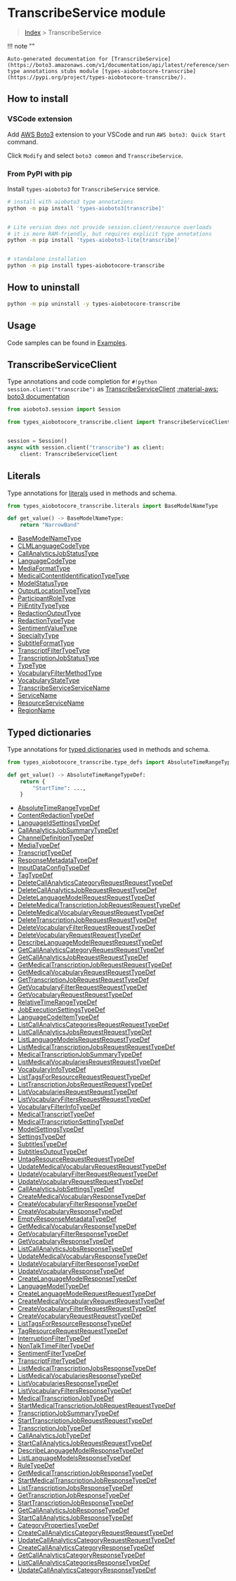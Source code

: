 # TranscribeService module

> [Index](../README.md) > TranscribeService


!!! note ""

    Auto-generated documentation for [TranscribeService](https://boto3.amazonaws.com/v1/documentation/api/latest/reference/services/transcribe.html#TranscribeService)
    type annotations stubs module [types-aiobotocore-transcribe](https://pypi.org/project/types-aiobotocore-transcribe/).

## How to install

### VSCode extension

Add [AWS Boto3](https://marketplace.visualstudio.com/items?itemName=Boto3typed.boto3-ide)
extension to your VSCode and run `AWS boto3: Quick Start` command.

Click `Modify` and select `boto3 common` and `TranscribeService`.

### From PyPI with pip

Install `types-aioboto3` for `TranscribeService` service.

```bash
# install with aioboto3 type annotations
python -m pip install 'types-aioboto3[transcribe]'


# Lite version does not provide session.client/resource overloads
# it is more RAM-friendly, but requires explicit type annotations
python -m pip install 'types-aioboto3-lite[transcribe]'


# standalone installation
python -m pip install types-aiobotocore-transcribe
```



## How to uninstall

```bash
python -m pip uninstall -y types-aiobotocore-transcribe
```

## Usage

Code samples can be found in [Examples](./usage.md).

## TranscribeServiceClient

Type annotations and code completion for  `#!python session.client("transcribe")` as [TranscribeServiceClient](./client.md)
[:material-aws: boto3 documentation](https://boto3.amazonaws.com/v1/documentation/api/latest/reference/services/transcribe.html#TranscribeService.Client)

```python title="Usage example"
from aioboto3.session import Session

from types_aiobotocore_transcribe.client import TranscribeServiceClient


session = Session()
async with session.client("transcribe") as client:
    client: TranscribeServiceClient
```








## Literals

Type annotations for [literals](./literals.md) used in methods and schema.

```python title="Usage example"
from types_aiobotocore_transcribe.literals import BaseModelNameType

def get_value() -> BaseModelNameType:
    return "NarrowBand"
```

- [BaseModelNameType](./literals.md#basemodelnametype)
- [CLMLanguageCodeType](./literals.md#clmlanguagecodetype)
- [CallAnalyticsJobStatusType](./literals.md#callanalyticsjobstatustype)
- [LanguageCodeType](./literals.md#languagecodetype)
- [MediaFormatType](./literals.md#mediaformattype)
- [MedicalContentIdentificationTypeType](./literals.md#medicalcontentidentificationtypetype)
- [ModelStatusType](./literals.md#modelstatustype)
- [OutputLocationTypeType](./literals.md#outputlocationtypetype)
- [ParticipantRoleType](./literals.md#participantroletype)
- [PiiEntityTypeType](./literals.md#piientitytypetype)
- [RedactionOutputType](./literals.md#redactionoutputtype)
- [RedactionTypeType](./literals.md#redactiontypetype)
- [SentimentValueType](./literals.md#sentimentvaluetype)
- [SpecialtyType](./literals.md#specialtytype)
- [SubtitleFormatType](./literals.md#subtitleformattype)
- [TranscriptFilterTypeType](./literals.md#transcriptfiltertypetype)
- [TranscriptionJobStatusType](./literals.md#transcriptionjobstatustype)
- [TypeType](./literals.md#typetype)
- [VocabularyFilterMethodType](./literals.md#vocabularyfiltermethodtype)
- [VocabularyStateType](./literals.md#vocabularystatetype)
- [TranscribeServiceServiceName](./literals.md#transcribeserviceservicename)
- [ServiceName](./literals.md#servicename)
- [ResourceServiceName](./literals.md#resourceservicename)
- [RegionName](./literals.md#regionname)




## Typed dictionaries

Type annotations for [typed dictionaries](./type_defs.md) used in methods and schema.

```python title="Usage example"
from types_aiobotocore_transcribe.type_defs import AbsoluteTimeRangeTypeDef

def get_value() -> AbsoluteTimeRangeTypeDef:
    return {
        "StartTime": ...,
    }
```

- [AbsoluteTimeRangeTypeDef](./type_defs.md#absolutetimerangetypedef)
- [ContentRedactionTypeDef](./type_defs.md#contentredactiontypedef)
- [LanguageIdSettingsTypeDef](./type_defs.md#languageidsettingstypedef)
- [CallAnalyticsJobSummaryTypeDef](./type_defs.md#callanalyticsjobsummarytypedef)
- [ChannelDefinitionTypeDef](./type_defs.md#channeldefinitiontypedef)
- [MediaTypeDef](./type_defs.md#mediatypedef)
- [TranscriptTypeDef](./type_defs.md#transcripttypedef)
- [ResponseMetadataTypeDef](./type_defs.md#responsemetadatatypedef)
- [InputDataConfigTypeDef](./type_defs.md#inputdataconfigtypedef)
- [TagTypeDef](./type_defs.md#tagtypedef)
- [DeleteCallAnalyticsCategoryRequestRequestTypeDef](./type_defs.md#deletecallanalyticscategoryrequestrequesttypedef)
- [DeleteCallAnalyticsJobRequestRequestTypeDef](./type_defs.md#deletecallanalyticsjobrequestrequesttypedef)
- [DeleteLanguageModelRequestRequestTypeDef](./type_defs.md#deletelanguagemodelrequestrequesttypedef)
- [DeleteMedicalTranscriptionJobRequestRequestTypeDef](./type_defs.md#deletemedicaltranscriptionjobrequestrequesttypedef)
- [DeleteMedicalVocabularyRequestRequestTypeDef](./type_defs.md#deletemedicalvocabularyrequestrequesttypedef)
- [DeleteTranscriptionJobRequestRequestTypeDef](./type_defs.md#deletetranscriptionjobrequestrequesttypedef)
- [DeleteVocabularyFilterRequestRequestTypeDef](./type_defs.md#deletevocabularyfilterrequestrequesttypedef)
- [DeleteVocabularyRequestRequestTypeDef](./type_defs.md#deletevocabularyrequestrequesttypedef)
- [DescribeLanguageModelRequestRequestTypeDef](./type_defs.md#describelanguagemodelrequestrequesttypedef)
- [GetCallAnalyticsCategoryRequestRequestTypeDef](./type_defs.md#getcallanalyticscategoryrequestrequesttypedef)
- [GetCallAnalyticsJobRequestRequestTypeDef](./type_defs.md#getcallanalyticsjobrequestrequesttypedef)
- [GetMedicalTranscriptionJobRequestRequestTypeDef](./type_defs.md#getmedicaltranscriptionjobrequestrequesttypedef)
- [GetMedicalVocabularyRequestRequestTypeDef](./type_defs.md#getmedicalvocabularyrequestrequesttypedef)
- [GetTranscriptionJobRequestRequestTypeDef](./type_defs.md#gettranscriptionjobrequestrequesttypedef)
- [GetVocabularyFilterRequestRequestTypeDef](./type_defs.md#getvocabularyfilterrequestrequesttypedef)
- [GetVocabularyRequestRequestTypeDef](./type_defs.md#getvocabularyrequestrequesttypedef)
- [RelativeTimeRangeTypeDef](./type_defs.md#relativetimerangetypedef)
- [JobExecutionSettingsTypeDef](./type_defs.md#jobexecutionsettingstypedef)
- [LanguageCodeItemTypeDef](./type_defs.md#languagecodeitemtypedef)
- [ListCallAnalyticsCategoriesRequestRequestTypeDef](./type_defs.md#listcallanalyticscategoriesrequestrequesttypedef)
- [ListCallAnalyticsJobsRequestRequestTypeDef](./type_defs.md#listcallanalyticsjobsrequestrequesttypedef)
- [ListLanguageModelsRequestRequestTypeDef](./type_defs.md#listlanguagemodelsrequestrequesttypedef)
- [ListMedicalTranscriptionJobsRequestRequestTypeDef](./type_defs.md#listmedicaltranscriptionjobsrequestrequesttypedef)
- [MedicalTranscriptionJobSummaryTypeDef](./type_defs.md#medicaltranscriptionjobsummarytypedef)
- [ListMedicalVocabulariesRequestRequestTypeDef](./type_defs.md#listmedicalvocabulariesrequestrequesttypedef)
- [VocabularyInfoTypeDef](./type_defs.md#vocabularyinfotypedef)
- [ListTagsForResourceRequestRequestTypeDef](./type_defs.md#listtagsforresourcerequestrequesttypedef)
- [ListTranscriptionJobsRequestRequestTypeDef](./type_defs.md#listtranscriptionjobsrequestrequesttypedef)
- [ListVocabulariesRequestRequestTypeDef](./type_defs.md#listvocabulariesrequestrequesttypedef)
- [ListVocabularyFiltersRequestRequestTypeDef](./type_defs.md#listvocabularyfiltersrequestrequesttypedef)
- [VocabularyFilterInfoTypeDef](./type_defs.md#vocabularyfilterinfotypedef)
- [MedicalTranscriptTypeDef](./type_defs.md#medicaltranscripttypedef)
- [MedicalTranscriptionSettingTypeDef](./type_defs.md#medicaltranscriptionsettingtypedef)
- [ModelSettingsTypeDef](./type_defs.md#modelsettingstypedef)
- [SettingsTypeDef](./type_defs.md#settingstypedef)
- [SubtitlesTypeDef](./type_defs.md#subtitlestypedef)
- [SubtitlesOutputTypeDef](./type_defs.md#subtitlesoutputtypedef)
- [UntagResourceRequestRequestTypeDef](./type_defs.md#untagresourcerequestrequesttypedef)
- [UpdateMedicalVocabularyRequestRequestTypeDef](./type_defs.md#updatemedicalvocabularyrequestrequesttypedef)
- [UpdateVocabularyFilterRequestRequestTypeDef](./type_defs.md#updatevocabularyfilterrequestrequesttypedef)
- [UpdateVocabularyRequestRequestTypeDef](./type_defs.md#updatevocabularyrequestrequesttypedef)
- [CallAnalyticsJobSettingsTypeDef](./type_defs.md#callanalyticsjobsettingstypedef)
- [CreateMedicalVocabularyResponseTypeDef](./type_defs.md#createmedicalvocabularyresponsetypedef)
- [CreateVocabularyFilterResponseTypeDef](./type_defs.md#createvocabularyfilterresponsetypedef)
- [CreateVocabularyResponseTypeDef](./type_defs.md#createvocabularyresponsetypedef)
- [EmptyResponseMetadataTypeDef](./type_defs.md#emptyresponsemetadatatypedef)
- [GetMedicalVocabularyResponseTypeDef](./type_defs.md#getmedicalvocabularyresponsetypedef)
- [GetVocabularyFilterResponseTypeDef](./type_defs.md#getvocabularyfilterresponsetypedef)
- [GetVocabularyResponseTypeDef](./type_defs.md#getvocabularyresponsetypedef)
- [ListCallAnalyticsJobsResponseTypeDef](./type_defs.md#listcallanalyticsjobsresponsetypedef)
- [UpdateMedicalVocabularyResponseTypeDef](./type_defs.md#updatemedicalvocabularyresponsetypedef)
- [UpdateVocabularyFilterResponseTypeDef](./type_defs.md#updatevocabularyfilterresponsetypedef)
- [UpdateVocabularyResponseTypeDef](./type_defs.md#updatevocabularyresponsetypedef)
- [CreateLanguageModelResponseTypeDef](./type_defs.md#createlanguagemodelresponsetypedef)
- [LanguageModelTypeDef](./type_defs.md#languagemodeltypedef)
- [CreateLanguageModelRequestRequestTypeDef](./type_defs.md#createlanguagemodelrequestrequesttypedef)
- [CreateMedicalVocabularyRequestRequestTypeDef](./type_defs.md#createmedicalvocabularyrequestrequesttypedef)
- [CreateVocabularyFilterRequestRequestTypeDef](./type_defs.md#createvocabularyfilterrequestrequesttypedef)
- [CreateVocabularyRequestRequestTypeDef](./type_defs.md#createvocabularyrequestrequesttypedef)
- [ListTagsForResourceResponseTypeDef](./type_defs.md#listtagsforresourceresponsetypedef)
- [TagResourceRequestRequestTypeDef](./type_defs.md#tagresourcerequestrequesttypedef)
- [InterruptionFilterTypeDef](./type_defs.md#interruptionfiltertypedef)
- [NonTalkTimeFilterTypeDef](./type_defs.md#nontalktimefiltertypedef)
- [SentimentFilterTypeDef](./type_defs.md#sentimentfiltertypedef)
- [TranscriptFilterTypeDef](./type_defs.md#transcriptfiltertypedef)
- [ListMedicalTranscriptionJobsResponseTypeDef](./type_defs.md#listmedicaltranscriptionjobsresponsetypedef)
- [ListMedicalVocabulariesResponseTypeDef](./type_defs.md#listmedicalvocabulariesresponsetypedef)
- [ListVocabulariesResponseTypeDef](./type_defs.md#listvocabulariesresponsetypedef)
- [ListVocabularyFiltersResponseTypeDef](./type_defs.md#listvocabularyfiltersresponsetypedef)
- [MedicalTranscriptionJobTypeDef](./type_defs.md#medicaltranscriptionjobtypedef)
- [StartMedicalTranscriptionJobRequestRequestTypeDef](./type_defs.md#startmedicaltranscriptionjobrequestrequesttypedef)
- [TranscriptionJobSummaryTypeDef](./type_defs.md#transcriptionjobsummarytypedef)
- [StartTranscriptionJobRequestRequestTypeDef](./type_defs.md#starttranscriptionjobrequestrequesttypedef)
- [TranscriptionJobTypeDef](./type_defs.md#transcriptionjobtypedef)
- [CallAnalyticsJobTypeDef](./type_defs.md#callanalyticsjobtypedef)
- [StartCallAnalyticsJobRequestRequestTypeDef](./type_defs.md#startcallanalyticsjobrequestrequesttypedef)
- [DescribeLanguageModelResponseTypeDef](./type_defs.md#describelanguagemodelresponsetypedef)
- [ListLanguageModelsResponseTypeDef](./type_defs.md#listlanguagemodelsresponsetypedef)
- [RuleTypeDef](./type_defs.md#ruletypedef)
- [GetMedicalTranscriptionJobResponseTypeDef](./type_defs.md#getmedicaltranscriptionjobresponsetypedef)
- [StartMedicalTranscriptionJobResponseTypeDef](./type_defs.md#startmedicaltranscriptionjobresponsetypedef)
- [ListTranscriptionJobsResponseTypeDef](./type_defs.md#listtranscriptionjobsresponsetypedef)
- [GetTranscriptionJobResponseTypeDef](./type_defs.md#gettranscriptionjobresponsetypedef)
- [StartTranscriptionJobResponseTypeDef](./type_defs.md#starttranscriptionjobresponsetypedef)
- [GetCallAnalyticsJobResponseTypeDef](./type_defs.md#getcallanalyticsjobresponsetypedef)
- [StartCallAnalyticsJobResponseTypeDef](./type_defs.md#startcallanalyticsjobresponsetypedef)
- [CategoryPropertiesTypeDef](./type_defs.md#categorypropertiestypedef)
- [CreateCallAnalyticsCategoryRequestRequestTypeDef](./type_defs.md#createcallanalyticscategoryrequestrequesttypedef)
- [UpdateCallAnalyticsCategoryRequestRequestTypeDef](./type_defs.md#updatecallanalyticscategoryrequestrequesttypedef)
- [CreateCallAnalyticsCategoryResponseTypeDef](./type_defs.md#createcallanalyticscategoryresponsetypedef)
- [GetCallAnalyticsCategoryResponseTypeDef](./type_defs.md#getcallanalyticscategoryresponsetypedef)
- [ListCallAnalyticsCategoriesResponseTypeDef](./type_defs.md#listcallanalyticscategoriesresponsetypedef)
- [UpdateCallAnalyticsCategoryResponseTypeDef](./type_defs.md#updatecallanalyticscategoryresponsetypedef)

